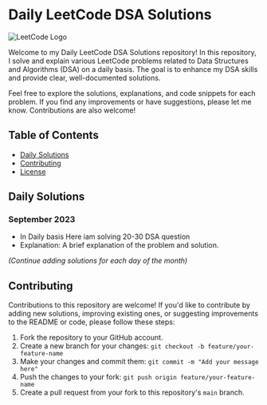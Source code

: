 # Daily LeetCode DSA Solutions

![LeetCode Logo](https://leetcode.com/static/images/LeetCode_Sharing.png)

Welcome to my Daily LeetCode DSA Solutions repository! In this repository, I solve and explain various LeetCode problems related to Data Structures and Algorithms (DSA) on a daily basis. The goal is to enhance my DSA skills and provide clear, well-documented solutions.

Feel free to explore the solutions, explanations, and code snippets for each problem. If you find any improvements or have suggestions, please let me know. Contributions are also welcome!

## Table of Contents

- [Daily Solutions](#daily-solutions)
- [Contributing](#contributing)
- [License](#license)

## Daily Solutions

### September 2023

- In Daily basis Here iam solving 20-30 DSA question 
- Explanation: A brief explanation of the problem and solution.


_(Continue adding solutions for each day of the month)_

## Contributing

Contributions to this repository are welcome! If you'd like to contribute by adding new solutions, improving existing ones, or suggesting improvements to the README or code, please follow these steps:

1. Fork the repository to your GitHub account.
2. Create a new branch for your changes: `git checkout -b feature/your-feature-name`
3. Make your changes and commit them: `git commit -m "Add your message here"`
4. Push the changes to your fork: `git push origin feature/your-feature-name`
5. Create a pull request from your fork to this repository's `main` branch.


